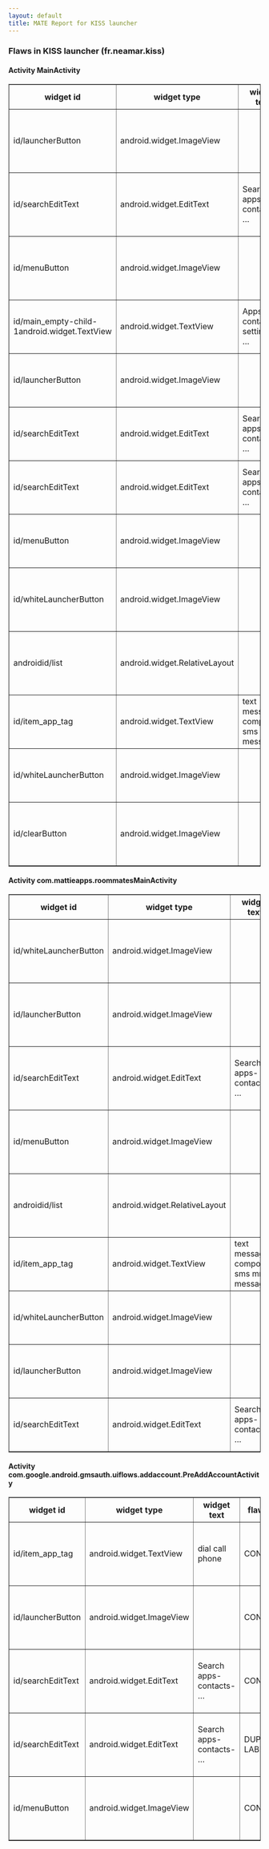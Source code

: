 ```yaml
---
layout: default
title: MATE Report for KISS launcher
---
```


### Flaws in KISS launcher (fr.neamar.kiss)


#### Activity MainActivity

<table border='1'>
	<tr>
		<th> widget id </th>
		<th> widget type </th>
		<th> widget text </th>
		<th> flaw type </th>
		<th> info </th>
		<th> hint </th>
	</tr>
	<tr>
		<td> id/launcherButton </td>
		<td> android.widget.ImageView </td>
		<td>  </td>
		<td> SIZE </td>
		<td> 41,32 </td>
		<td> Minimum touch target size is 48dp x 48dp.  </td>
	</tr>
	<tr>
		<td> id/searchEditText </td>
		<td> android.widget.EditText </td>
		<td> Search apps- contacts- … </td>
		<td> SIZE </td>
		<td> 297,21 </td>
		<td> Minimum touch target size is 48dp x 48dp.  </td>
	</tr>
	<tr>
		<td> id/menuButton </td>
		<td> android.widget.ImageView </td>
		<td>  </td>
		<td> SIZE </td>
		<td> 34,32 </td>
		<td> Minimum touch target size is 48dp x 48dp.  </td>
	</tr>
	<tr>
		<td> id/main_empty-child-1android.widget.TextView </td>
		<td> android.widget.TextView </td>
		<td> Apps- contacts- settings- … </td>
		<td> CONTRAST </td>
		<td> 1.4969939561114844 </td>
		<td> Contrast ratio should be at least 4.5 </td>
	</tr>
	<tr>
		<td> id/launcherButton </td>
		<td> android.widget.ImageView </td>
		<td>  </td>
		<td> CONTRAST </td>
		<td> 2.7795697203442264 </td>
		<td> Contrast ratio should be at least 4.5 </td>
	</tr>
	<tr>
		<td> id/searchEditText </td>
		<td> android.widget.EditText </td>
		<td> Search apps- contacts- … </td>
		<td> CONTRAST </td>
		<td> 1.4969939561114844 </td>
		<td> Contrast ratio should be at least 4.5 </td>
	</tr>
	<tr>
		<td> id/searchEditText </td>
		<td> android.widget.EditText </td>
		<td> Search apps- contacts- … </td>
		<td> DUPLICATE LABEL </td>
		<td>  </td>
		<td> View has the same label as another view </td>
	</tr>
	<tr>
		<td> id/menuButton </td>
		<td> android.widget.ImageView </td>
		<td>  </td>
		<td> CONTRAST </td>
		<td> 2.849027755287037 </td>
		<td> Contrast ratio should be at least 4.5 </td>
	</tr>
	<tr>
		<td> id/whiteLauncherButton </td>
		<td> android.widget.ImageView </td>
		<td>  </td>
		<td> SIZE </td>
		<td> 37,32 </td>
		<td> Minimum touch target size is 48dp x 48dp.  </td>
	</tr>
	<tr>
		<td> androidid/list </td>
		<td> android.widget.RelativeLayout </td>
		<td>  </td>
		<td> SIZE </td>
		<td> 391,33 </td>
		<td> Minimum touch target size is 48dp x 48dp.  </td>
	</tr>
	<tr>
		<td> id/item_app_tag </td>
		<td> android.widget.TextView </td>
		<td> text message compose sms mms messaging </td>
		<td> CONTRAST </td>
		<td> 1.4969939561114844 </td>
		<td> Contrast ratio should be at least 4.5 </td>
	</tr>
	<tr>
		<td> id/whiteLauncherButton </td>
		<td> android.widget.ImageView </td>
		<td>  </td>
		<td> CONTRAST </td>
		<td> 2.7795697203442264 </td>
		<td> Contrast ratio should be at least 4.5 </td>
	</tr>
	<tr>
		<td> id/clearButton </td>
		<td> android.widget.ImageView </td>
		<td>  </td>
		<td> SIZE </td>
		<td> 34,32 </td>
		<td> Minimum touch target size is 48dp x 48dp.  </td>
	</tr>
</table>


#### Activity com.mattieapps.roommatesMainActivity

<table border='1'>
	<tr>
		<th> widget id </th>
		<th> widget type </th>
		<th> widget text </th>
		<th> flaw type </th>
		<th> info </th>
		<th> hint </th>
	</tr>
	<tr>
		<td> id/whiteLauncherButton </td>
		<td> android.widget.ImageView </td>
		<td>  </td>
		<td> SIZE </td>
		<td> 37,32 </td>
		<td> Minimum touch target size is 48dp x 48dp.  </td>
	</tr>
	<tr>
		<td> id/launcherButton </td>
		<td> android.widget.ImageView </td>
		<td>  </td>
		<td> SIZE </td>
		<td> 41,32 </td>
		<td> Minimum touch target size is 48dp x 48dp.  </td>
	</tr>
	<tr>
		<td> id/searchEditText </td>
		<td> android.widget.EditText </td>
		<td> Search apps- contacts- … </td>
		<td> SIZE </td>
		<td> 297,21 </td>
		<td> Minimum touch target size is 48dp x 48dp.  </td>
	</tr>
	<tr>
		<td> id/menuButton </td>
		<td> android.widget.ImageView </td>
		<td>  </td>
		<td> SIZE </td>
		<td> 34,32 </td>
		<td> Minimum touch target size is 48dp x 48dp.  </td>
	</tr>
	<tr>
		<td> androidid/list </td>
		<td> android.widget.RelativeLayout </td>
		<td>  </td>
		<td> SIZE </td>
		<td> 391,33 </td>
		<td> Minimum touch target size is 48dp x 48dp.  </td>
	</tr>
	<tr>
		<td> id/item_app_tag </td>
		<td> android.widget.TextView </td>
		<td> text message compose sms mms messaging </td>
		<td> CONTRAST </td>
		<td> 1.4969939561114844 </td>
		<td> Contrast ratio should be at least 4.5 </td>
	</tr>
	<tr>
		<td> id/whiteLauncherButton </td>
		<td> android.widget.ImageView </td>
		<td>  </td>
		<td> CONTRAST </td>
		<td> 2.7795697203442264 </td>
		<td> Contrast ratio should be at least 4.5 </td>
	</tr>
	<tr>
		<td> id/launcherButton </td>
		<td> android.widget.ImageView </td>
		<td>  </td>
		<td> CONTRAST </td>
		<td> 2.7795697203442264 </td>
		<td> Contrast ratio should be at least 4.5 </td>
	</tr>
	<tr>
		<td> id/searchEditText </td>
		<td> android.widget.EditText </td>
		<td> Search apps- contacts- … </td>
		<td> DUPLICATE LABEL </td>
		<td>  </td>
		<td> View has the same label as another view </td>
	</tr>
</table>


#### Activity com.google.android.gmsauth.uiflows.addaccount.PreAddAccountActivity

<table border='1'>
	<tr>
		<th> widget id </th>
		<th> widget type </th>
		<th> widget text </th>
		<th> flaw type </th>
		<th> info </th>
		<th> hint </th>
	</tr>
	<tr>
		<td> id/item_app_tag </td>
		<td> android.widget.TextView </td>
		<td> dial call phone </td>
		<td> CONTRAST </td>
		<td> 1.4969939561114844 </td>
		<td> Contrast ratio should be at least 4.5 </td>
	</tr>
	<tr>
		<td> id/launcherButton </td>
		<td> android.widget.ImageView </td>
		<td>  </td>
		<td> CONTRAST </td>
		<td> 2.7795697203442264 </td>
		<td> Contrast ratio should be at least 4.5 </td>
	</tr>
	<tr>
		<td> id/searchEditText </td>
		<td> android.widget.EditText </td>
		<td> Search apps- contacts- … </td>
		<td> CONTRAST </td>
		<td> 1.4969939561114844 </td>
		<td> Contrast ratio should be at least 4.5 </td>
	</tr>
	<tr>
		<td> id/searchEditText </td>
		<td> android.widget.EditText </td>
		<td> Search apps- contacts- … </td>
		<td> DUPLICATE LABEL </td>
		<td>  </td>
		<td> View has the same label as another view </td>
	</tr>
	<tr>
		<td> id/menuButton </td>
		<td> android.widget.ImageView </td>
		<td>  </td>
		<td> CONTRAST </td>
		<td> 2.849027755287037 </td>
		<td> Contrast ratio should be at least 4.5 </td>
	</tr>
</table>

